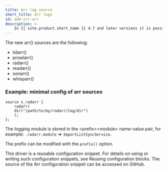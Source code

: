 ```yaml
---
title: Arr log source
short_title: Arr logs
id: adm-src-arr
description: >-
    In {{ site.product.short_name }} 4.7 and later versions it is possible to collect logs of the Lidarr, Prowlarr, Radarr, Readarr, and Sonarr (referred to as “*Arr” or “*Arrs”) applications.
---
```


The new arr() sources are the following:

* lidarr()
* prowlarr()
* radarr()
* readarr()
* sonarr()
* whisparr()

### Example: minimal config of arr sources

```config
source s_radarr {
    radarr(
    dir("/path/to/my/radarr/log/dir")
    );
};
```

The logging module is stored in the &lt;prefix&gt;&lt;module&gt; name-value pair, for example: `.radarr.module` => `ImportListSyncService`.

The prefix can be modified with the `prefix()` option.

This driver is a reusable configuration snippet. For details on using or writing such configuration snippets, see Reusing configuration blocks. The source of the Arr configuration snippet can be accessed on GitHub.
